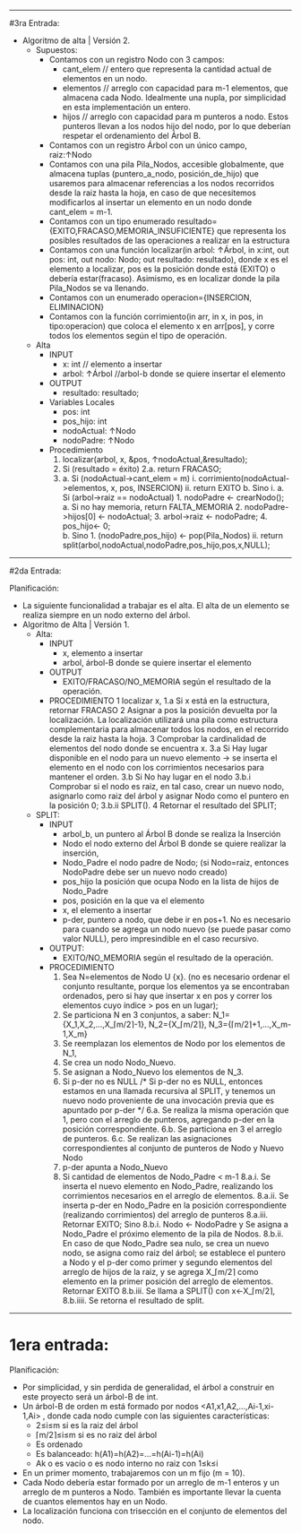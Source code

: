 ***
#3ra Entrada:
- Algoritmo de alta | Versión 2.
    - Supuestos: 
        - Contamos con un registro Nodo con 3 campos: 
            - cant_elem // entero que representa la cantidad actual de elementos en un nodo.
            - elementos // arreglo con capacidad para m-1 elementos, que almacena cada Nodo. Idealmente una nupla, por simplicidad en esta implementación un entero.
            - hijos // arreglo con capacidad para m punteros a nodo. Estos punteros llevan a los nodos hijo del nodo, por lo que deberían respetar el ordenamiento del Árbol B.
        - Contamos con un registro Árbol con un único campo, raiz:↑Nodo
        - Contamos con una pila Pila_Nodos, accesible globalmente, que almacena tuplas (puntero_a_nodo, posición_de_hijo) que usaremos para almacenar referencias a los nodos recorridos desde la raiz hasta la hoja, en caso de que necesitemos modificarlos al insertar un elemento en un nodo donde cant_elem = m-1.
        - Contamos con un tipo enumerado resultado={EXITO,FRACASO,MEMORIA_INSUFICIENTE} que representa los posibles resultados de las operaciones a realizar en la estructura
        - Contamos con una función localizar(in arbol: ↑Árbol, in x:int, out pos: int, out nodo: Nodo; out resultado: resultado), donde x es el elemento a localizar, pos es la posición donde está (EXITO) o debería estar(fracaso). Asimismo, es en localizar donde la pila Pila_Nodos se va llenando.
        - Contamos con un enumerado operacion={INSERCION, ELIMINACION}
        - Contamos con la función corrimiento(in arr, in x, in pos, in tipo:operacion) que coloca el elemento x en arr[pos], y corre todos los elementos según el tipo de operación.
    - Alta
        + INPUT
            - x: int // elemento a insertar
            - arbol: ↑Árbol //arbol-b donde se quiere insertar el elemento
        + OUTPUT
            - resultado: resultado;
        + Variables Locales
            - pos: int 
            - pos_hijo: int
            - nodoActual: ↑Nodo
            - nodoPadre: ↑Nodo
        + Procedimiento
            1. localizar(arbol, x, &pos, ↑nodoActual,&resultado);
            2. Si (resultado = éxito)
                2.a.    return FRACASO;
            4.  a. Si (nodoActual->cant_elem = m)
                    i.  corrimiento(nodoActual->elementos, x, pos, INSERCION)
                    ii. return EXITO
                b. Sino
                    i.  a. Si (arbol->raiz == nodoActual)
                            1. nodoPadre <- crearNodo();
                                a. Si no hay memoria, return FALTA_MEMORIA
                            2. nodoPadre->hijos[0] <- nodoActual;
                            3. arbol->raiz <- nodoPadre;
                            4. pos_hijo<- 0;                            
                        b. Sino
                            1. (nodoPadre,pos_hijo) <- pop(Pila_Nodos)
                    ii. return split(arbol,nodoActual,nodoPadre,pos_hijo,pos,x,NULL);
***
#2da Entrada:

Planificación: 

- La siguiente funcionalidad a trabajar es el alta. El alta de un elemento se realiza siempre en un nodo externo del árbol. 
- Algoritmo de Alta | Versión 1.
    - Alta:
        + INPUT
            - x, elemento a insertar
            - arbol, árbol-B donde se quiere insertar el elemento
        + OUTPUT
            - EXITO/FRACASO/NO_MEMORIA según el resultado de la operación.
        + PROCEDIMIENTO
            1 localizar x,
                1.a Si x está en la estructura, retornar FRACASO
            2 Asignar a pos la posición devuelta por la localización. La localización utilizará una pila como estructura complementaria para almacenar todos los nodos, en el recorrido desde la raiz hasta la hoja.
            3 Comprobar la cardinalidad de elementos del nodo donde se encuentra x. 
                3.a Si Hay lugar disponible en el nodo para un nuevo elemento -> se inserta el elemento en el nodo con los corrimientos necesarios para mantener el orden.
                3.b Si No hay lugar en el nodo 
                    3.b.i Comprobar si el nodo es raiz, en tal caso, crear un nuevo nodo, asignarlo como raiz del árbol y asignar Nodo como el puntero en la posición 0;
                    3.b.ii SPLIT(). 
            4 Retornar el resultado del SPLIT;
    - SPLIT: 
        + INPUT
            - arbol_b, un puntero al Árbol B donde se realiza la Inserción
            - Nodo el nodo externo del Árbol B donde se quiere realizar la inserción, 
            - Nodo_Padre el nodo padre de Nodo; (si Nodo=raiz, entonces NodoPadre debe ser un nuevo nodo creado) 
            - pos_hijo la posición que ocupa Nodo en la lista de hijos de Nodo_Padre
            - pos, posición en la que va el elemento 
            - x, el elemento a insertar
            - p-der, puntero a nodo, que debe ir en pos+1. No es necesario para cuando se agrega un nodo nuevo (se puede pasar como valor NULL), pero impresindible en el caso recursivo.
        + OUTPUT:
            - EXITO/NO_MEMORIA según el resultado de la operación.
        + PROCEDIMIENTO
            1. Sea N=elementos de Nodo U {x}. (no es necesario ordenar el conjunto resultante, porque los elementos ya se encontraban ordenados, pero si hay que insertar x en pos y correr los elementos cuyo índice > pos en un lugar);
            2. Se particiona N en 3 conjuntos, a saber: N_1={X_1,X_2,...,X_⌈m/2⌉-1}, N_2={X_⌈m/2⌉}, N_3={⌈m/2⌉+1,...,X_m-1,X_m}
            3. Se reemplazan los elementos de Nodo por los elementos de N_1, 
            4. Se crea un nodo Nodo_Nuevo.
            5. Se asignan a Nodo_Nuevo los elementos de N_3.
            6. Si p-der no es NULL /* Si p-der no es NULL, entonces estamos en una llamada recursiva al SPLIT, y tenemos un nuevo nodo proveniente de una invocación previa que es apuntado por p-der  */
                6.a. Se realiza la misma operación que 1, pero con el arreglo de punteros, agregando p-der en la posición correspondiente. 
                6.b. Se particiona en 3 el arreglo de punteros.
                6.c. Se realizan las asignaciones correspondientes al conjunto de punteros de Nodo y Nuevo Nodo
            7. p-der apunta a Nodo_Nuevo
            8.  Si cantidad de elementos de Nodo_Padre < m-1
                    8.a.i. Se inserta el nuevo elemento en Nodo_Padre, realizando los corrimientos necesarios en el arreglo de elementos. 
                    8.a.ii. Se inserta p-der en Nodo_Padre en la posición correspondiente (realizando corrimientos) del arreglo de punteros
                    8.a.iii. Retornar EXITO;
                Sino
                    8.b.i. Nodo <- NodoPadre y Se asigna a Nodo_Padre el próximo elemento de la pila de Nodos. 
                    8.b.ii. En caso de que Nodo_Padre sea nulo, se crea un nuevo nodo, se asigna como raiz del árbol; se establece el puntero a Nodo y el p-der como primer y segundo elementos del arreglo de hijos de la raiz, y se agrega X_⌈m/2⌉ como elemento en la primer posición del arreglo de elementos. Retornar EXITO
                    8.b.iii. Se llama a SPLIT() con x<-X_⌈m/2⌉, 
                    8.b.iiii. Se retorna el resultado de split.
                 
***
# 1era entrada:

Planificación:

- Por simplicidad, y sin perdida de generalidad, el árbol a construir en este proyecto será un árbol-B de int. 
- Un árbol-B de orden m está formado por nodos <A1,x1,A2,...,Ai-1,xi-1,Ai> , donde cada nodo cumple con las siguientes características:
    - 2≤i≤m si es la raiz del árbol
    - ⌈m/2⌉≤i≤m si es no raiz del árbol
    - Es ordenado
    - Es balanceado: h(A1)=h(A2)=...=h(Ai-1)=h(Ai)
    - Ak o es vacío o es nodo interno no raiz con 1≤k≤i
- En un primer momento, trabajaremos con un m fijo (m = 10).
- Cada Nodo debería estar formado por un arreglo de m-1 enteros y un arreglo de m punteros a Nodo. También es importante llevar la cuenta de cuantos elementos hay en un Nodo.
- La localización funciona con trisección en el conjunto de elementos del nodo. 

